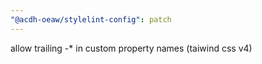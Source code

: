 ```yaml
---
"@acdh-oeaw/stylelint-config": patch
---
```


allow trailing -\* in custom property names (taiwind css v4)
